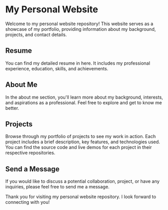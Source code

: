 # My Personal Website

Welcome to my personal website repository! This website serves as a showcase of my portfolio, providing information about my background, projects, and contact details. 

## Resume
You can find my detailed resume in here. It includes my professional experience, education, skills, and achievements.

## About Me
In the about me section, you'll learn more about my background, interests, and aspirations as a professional. Feel free to explore and get to know me better.

## Projects
Browse through my portfolio of projects to see my work in action. Each project includes a brief description, key features, and technologies used. You can find the source code and live demos for each project in their respective repositories.

## Send a Message
If you would like to discuss a potential collaboration, project, or have any inquiries, please feel free to send me a message.

Thank you for visiting my personal website repository. I look forward to connecting with you!
